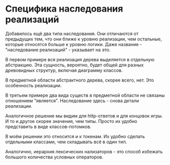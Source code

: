 # Специфика наследования реализаций

Добавилось ещё два типа наследования.
Они отличаются от предыдущих тем, что они ближе к уровню реализации,
чем остальные, которые относятся больше к уровню логики.
Даже название - "наследование реализаций" - указывает на это.

В первом примере вся реализация дерева выделяется в отдельную абстракцию.
Эта сущность, вероятно, будет общей для разных древовидных структур,
включая диаграмму классов.

В предметной области абстрактного дерева, скорее всего, нет.
Это особенность реализации.

В третьем примере два вида существ в предметной области не связаны отношением
"является".
Наследование здесь - снова детали реализации.

Аналогичное решение мы видим для http-ответов и для концовок игры.
И то и другое скорее значения, чем типы.
Просто их удобно представить в виде классов-потомков.

В моём решении это относится и к токенам.
Их удобно сделать отдельными классами, чем складывать всё в один тип.

Аналогично, иерархия лексических нализаторов - это способ избежать большого
количества условных операторов.
